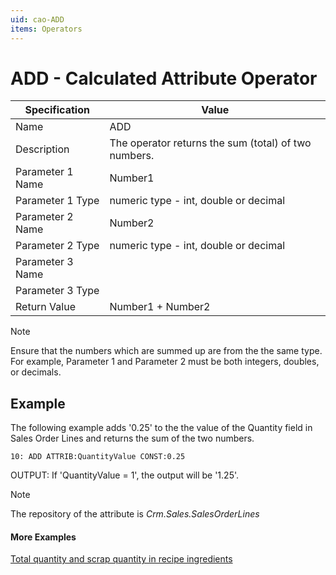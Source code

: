 ```yaml
---
uid: cao-ADD
items: Operators
---
```

# ADD - Calculated Attribute Operator

| Specification | Value |
| ---- | ----- |
| Name | ADD |
| Description | The operator returns the sum (total) of two numbers. |
| Parameter 1 Name | Number1 |
| Parameter 1 Type | numeric type - int, double or decimal |
| Parameter 2 Name | Number2 |
| Parameter 2 Type | numeric type - int, double or decimal |
| Parameter 3 Name |
| Parameter 3 Type |
| Return Value | Number1 + Number2 |

> [!NOTE]
> Ensure that the numbers which are summed up are from the the same type. For example, Parameter 1 and Parameter 2 must be both integers, doubles, or decimals.

## Example
The following example adds '0.25' to the the value of the Quantity field in Sales Order Lines and returns the sum of the two numbers.
```
10: ADD ATTRIB:QuantityValue CONST:0.25                 
```
OUTPUT: If 'QuantityValue = 1', the output will be '1.25'.

> [!NOTE]
> The repository of the attribute is *Crm.Sales.SalesOrderLines*


#### More Examples
[Total quantity and scrap quantity in recipe ingredients](../examples/total-quantity-and-scrap-in-recipe-ingredients.md)
